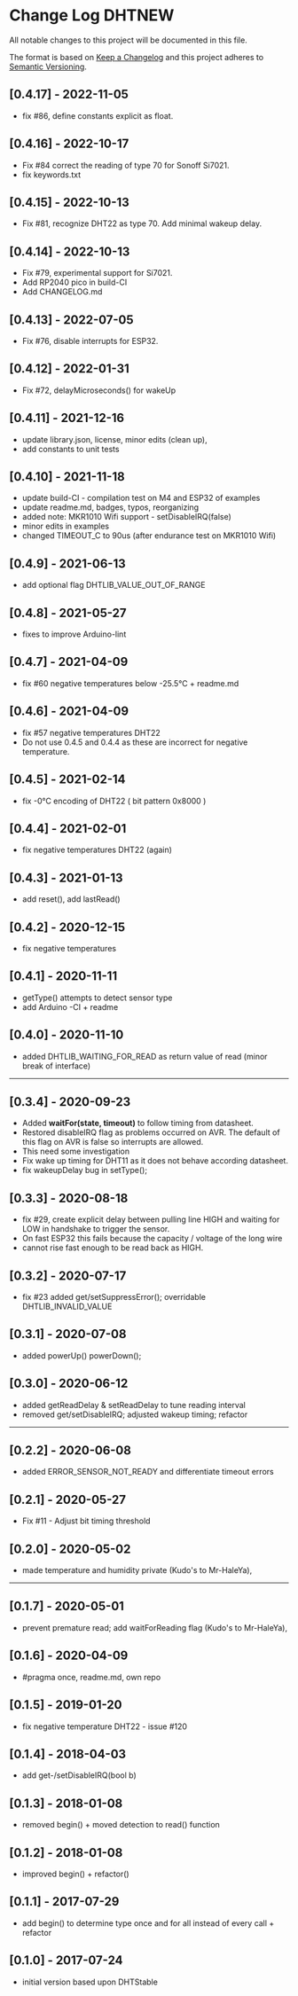# Change Log DHTNEW

All notable changes to this project will be documented in this file.

The format is based on [Keep a Changelog](http://keepachangelog.com/)
and this project adheres to [Semantic Versioning](http://semver.org/).

## [0.4.17] - 2022-11-05
- fix #86, define constants explicit as float.


## [0.4.16] - 2022-10-17
- Fix #84 correct the reading of type 70 for Sonoff Si7021.
- fix keywords.txt

## [0.4.15] - 2022-10-13
- Fix #81, recognize DHT22 as type 70. Add minimal wakeup delay.

## [0.4.14] - 2022-10-13
- Fix #79, experimental support for Si7021.
- Add RP2040 pico in build-CI
- Add CHANGELOG.md

## [0.4.13] - 2022-07-05
- Fix #76, disable interrupts for ESP32.

## [0.4.12] - 2022-01-31
- Fix #72, delayMicroseconds() for wakeUp

## [0.4.11] - 2021-12-16
- update library.json, license, minor edits (clean up),
- add constants to unit tests

## [0.4.10] - 2021-11-18
- update build-CI - compilation test on M4 and ESP32 of examples
- update readme.md, badges, typos, reorganizing
- added note: MKR1010 Wifi support - setDisableIRQ(false)
- minor edits in examples
- changed TIMEOUT_C to 90us (after endurance test on MKR1010 Wifi)

## [0.4.9] - 2021-06-13
- add optional flag DHTLIB_VALUE_OUT_OF_RANGE

## [0.4.8] - 2021-05-27
- fixes to improve Arduino-lint

## [0.4.7] - 2021-04-09
- fix #60 negative temperatures below -25.5°C + readme.md

## [0.4.6] - 2021-04-09
- fix #57 negative temperatures DHT22
- Do not use 0.4.5 and 0.4.4 as these are incorrect for negative temperature.

## [0.4.5] - 2021-02-14
- fix -0°C encoding of DHT22  ( bit pattern 0x8000 )

## [0.4.4] - 2021-02-01
- fix negative temperatures DHT22 (again)

## [0.4.3] - 2021-01-13
- add reset(), add lastRead()

## [0.4.2] - 2020-12-15
- fix negative temperatures

## [0.4.1] - 2020-11-11
- getType() attempts to detect sensor type
- add Arduino -CI + readme

## [0.4.0] - 2020-11-10
- added DHTLIB_WAITING_FOR_READ as return value of read (minor break of interface)

----

## [0.3.4] - 2020-09-23
- Added **waitFor(state, timeout)** to follow timing from datasheet.
- Restored disableIRQ flag as problems occurred on AVR.
  The default of this flag on AVR is false so interrupts are allowed.
- This need some investigation
- Fix wake up timing for DHT11 as it does not behave according datasheet.
- fix wakeupDelay bug in setType();

## [0.3.3] - 2020-08-18
- fix #29, create explicit delay between pulling line HIGH and
  waiting for LOW in handshake to trigger the sensor.
- On fast ESP32 this fails because the capacity / voltage of the long wire
- cannot rise fast enough to be read back as HIGH.

## [0.3.2] - 2020-07-17
- fix #23 added get/setSuppressError(); overridable DHTLIB_INVALID_VALUE

## [0.3.1] - 2020-07-08
- added powerUp() powerDown();

## [0.3.0] - 2020-06-12
- added getReadDelay & setReadDelay to tune reading interval
- removed get/setDisableIRQ; adjusted wakeup timing; refactor

----

## [0.2.2] - 2020-06-08
- added ERROR_SENSOR_NOT_READY and differentiate timeout errors

## [0.2.1] - 2020-05-27
- Fix #11 - Adjust bit timing threshold

## [0.2.0] - 2020-05-02
- made temperature and humidity private (Kudo's to Mr-HaleYa),

----

## [0.1.7] - 2020-05-01
- prevent premature read; add waitForReading flag (Kudo's to Mr-HaleYa),

## [0.1.6] - 2020-04-09
- #pragma once, readme.md, own repo

## [0.1.5] - 2019-01-20
- fix negative temperature DHT22 - issue #120

## [0.1.4] - 2018-04-03
- add get-/setDisableIRQ(bool b)

## [0.1.3] - 2018-01-08
- removed begin() + moved detection to read() function

## [0.1.2] - 2018-01-08
- improved begin() + refactor()

## [0.1.1] - 2017-07-29
- add begin() to determine type once and for all instead of every call + refactor

## [0.1.0] - 2017-07-24
- initial version based upon DHTStable


